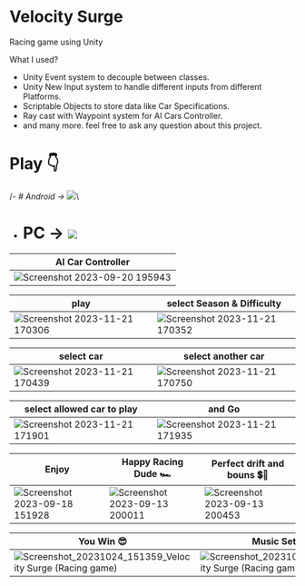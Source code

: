 # Velocity Surge 
Racing game using Unity

 What I used?
 - Unity Event system to decouple between classes.
 - Unity New Input system to handle different inputs from different Platforms.
 - Scriptable Objects to store data like Car Specifications.
 - Ray cast with Waypoint system for AI Cars Controller.
 - and many more. feel free to ask any question about this project.

# Play 👇
 /*- # Android ->  [![](https://img.shields.io/badge/Google_Play-blue.svg)](https://play.google.com/store/apps/details?id=com.Abdullah.CrazyFast)*\
 - # PC ->    [![](https://img.shields.io/badge/Itch.io-red.svg)](https://abdullah000.itch.io/velocity-surge)

   

|   AI Car Controller                           |                                                                   
| ----------------------------------- | 
|![Screenshot 2023-09-20 195943](https://github.com/Abdullah165/Crazy_Fast/assets/63372032/4c5790aa-953d-470a-b851-3574fee2f64b) | 



| play               | select Season & Difficulty               |
| ---------------------- | ---------------------- |
|![Screenshot 2023-11-21 170306](https://github.com/Abdullah165/Velocity-Surge/assets/63372032/2cad9bb1-3ca9-463f-988c-addb90fba008) | ![Screenshot 2023-11-21 170352](https://github.com/Abdullah165/Velocity-Surge/assets/63372032/e7bcbf28-68f8-415e-a7aa-9719eafbb98d) |

| select car               | select another car           |
| ---------------------- | ---------------------- |
|![Screenshot 2023-11-21 170439](https://github.com/Abdullah165/Velocity-Surge/assets/63372032/3250a557-c54e-4987-b6e6-a13e5b4967fb) |![Screenshot 2023-11-21 170750](https://github.com/Abdullah165/Velocity-Surge/assets/63372032/64207c89-cd7b-4701-98e0-1d41ed9baeb1) |

| select allowed car to play               | and Go          |
| ---------------------- | ---------------------- |
|![Screenshot 2023-11-21 171901](https://github.com/Abdullah165/Velocity-Surge/assets/63372032/59a208d6-05aa-4f60-a4fa-d630e4ceed52) |![Screenshot 2023-11-21 171935](https://github.com/Abdullah165/Velocity-Surge/assets/63372032/5825fd7b-86b2-45d7-b903-5524ac610ffa) |

| Enjoy        | Happy Racing Dude 🏎️| Perfect drift and bouns 💲💸|
| ---------------------- | ---------------------- | --------------------------|
|![Screenshot 2023-09-18 151928](https://github.com/Abdullah165/Crazy_Fast/assets/63372032/3b32a6b7-d920-4ac4-b69f-3f9e2a1982a8) |![Screenshot 2023-09-13 200011](https://github.com/Abdullah165/Crazy_Fast/assets/63372032/942239f9-94fb-4da4-a927-ec8ae24dfe4c) |![Screenshot 2023-09-13 200453](https://github.com/Abdullah165/Crazy_Fast/assets/63372032/e58a29b7-d044-4db8-97d0-d78ff7aad802)|



| You Win 😎        |  Music Settings 🎶 |Pause 🤨|
| ---------------------- | ---------------------- | --------------------------|
|![Screenshot_20231024_151359_Velocity Surge (Racing game)](https://github.com/Abdullah165/Velocity-Surge/assets/63372032/08b1bcfb-b62e-4774-9b9b-9f1402842582) |![Screenshot_20231024_141826_Velocity Surge (Racing game)](https://github.com/Abdullah165/Velocity-Surge/assets/63372032/3d3a22ef-44ae-4e92-8e2d-47632b5b6523)|![Screenshot_20231024_141819_Velocity Surge (Racing game)](https://github.com/Abdullah165/Velocity-Surge/assets/63372032/875d80c0-191c-47e7-b649-552222f797e5)|










